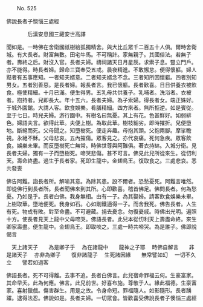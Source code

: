 ﻿　　No. 525

佛說長者子懊惱三處經

　　　　后漢安息國三藏安世高譯


聞如是。一時佛在舍衛國祇樹給孤獨精舍。與大比丘眾千二百五十人俱。爾時舍衛城。有大長者。財富無數。田宅牛馬。不可稱計。家無親子。其國俗法。若無子者。壽終之后。財沒入官。長者夫婦。禱祠諸天日月星辰。求索子息。豎立門戶。亦不能得。時長者婦。歸命三寶奉受五戒。晨夜精進。不敢懈怠。便得懷軀。婦人黠者有五事應知。一者知夫婿意。二者知夫婿念不念。三者知所因懷軀。四者別知男女。五者別善惡。是長者婦。報長者言。我已懷軀。長者歡喜。日日供養衣被飲食。極使精細。十月已滿。便生得男。五乳母共供養子。乳哺者。洗浴者。衣被者。抱持者。兒即長大。年十五六。長者夫婦。為子索婦。得長者女。端正姝好。于城外園館。大請人客。飲食娛樂。肴膳精細。四方來者。無所拒逆。如是賓從。至于七日。時兒夫婦。游行園中。有樹名曰無憂。其上有花。色甚鮮好。如弱緋色。婦語夫言。欲得此華。夫便上樹。為取此華。樹枝細劣。即時摧折。兒便墮地。斷絕而死。父母聞之。知墮樹死。便走奔趣。母抱其頭。父抱兩腳。摩挲瞻視。永絕不穌。父母悲哀。五內摧傷。眾客見之。亦代哀痛。死何急疾。眾客飲食。娛樂未畢。而反墮樹死亡無常。時佛世尊與阿難俱。著衣持缽。入城分衛。見長者夫婦。獨有一子而墮樹死。啼哭悲傷。甚不可言。佛見此兒所從來生。從忉利天。壽命終盡。過生于長者家。死即生龍中。金翅鳥王。復取食之。三處悲哀。悉共發喪

佛告阿難。詣長者所。解喻其意。為除其患。設不爾者。恐愁憂死。阿難言唯然。即從佛行到長者所。長者聞佛來到其所。心即歡喜。稽首佛足。佛問長者。何為愁憂。乃如是乎。長者白佛。我身無相。由有一子。為其娶婦。請客飲食娛樂未畢。上樹取華。墮地便死。我身如石。心如剛鐵適得一子。而舍我死。佛告長者。人生有死。物成有敗。對至命盡。不可避藏。捐去憂念。勿復憂戚。時佛出光明。遍照十方。使長者見天上龍中父母啼哭。佛語長者。此兒本從忉利天上壽盡命終。來生卿家壽盡。便生龍中。金翅鳥王。即取啖之。三處一時共啼哭。為是誰子。佛即說偈言

　天上諸天子　　為是卿子乎
　為在諸龍中　　龍神之子耶
　時佛自解言　　非是諸天子
　亦非為卿子　　復非諸龍子
　生死諸因緣　　無常譬如幻
　一切不久立　　譬若如過客　

佛語長者。死不可得離。去事不追。長者白佛言。此兒宿命罪福云何。生豪富家。其命早夭。此為何應。佛言。此兒前世。好喜布施。尊敬于人。緣此福德。生豪富家。喜射獵戲。傷害群生。用是之故。令身命短。罪福隨人。如影隨形。長者踴躍。逮得法忍。佛說如是。長者夫婦。一切眾會。皆歡喜受佛說長者子懊惱三處經
